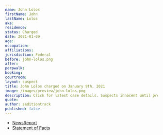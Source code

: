 ```yaml
---
name: John Lolos
firstName: John
lastName: Lolos
aka:
residence:
status: Charged
date: 2021-01-09
age:
occupation:
affiliations:
jurisdiction: Federal
before: john-lolos.png
after:
perpwalk:
booking:
courtroom:
layout: suspect
title: John Lolos charged on January 9th, 2021
image: /images/preview/john-lolos.png
description: Click for latest case details. Suspects innocent until proven guilty.
quote:
author: seditiontrack
published: false
---
```


- [NewsReport](https://nypost.com/2021/01/26/accused-capitol-rioter-idd-after-getting-kicked-off-plane/)
- [Statement of Facts](https://extremism.gwu.edu/sites/g/files/zaxdzs2191/f/John%20Lolos%20Statement%20of%20Facts.pdf)

